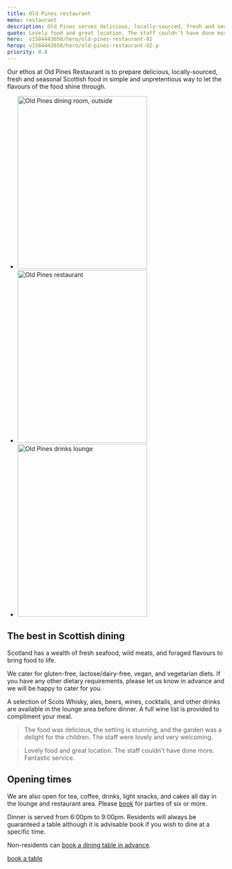 ```yaml
---
title: Old Pines restaurant
menu: restaurant
description: Old Pines serves delicious, locally-sourced, fresh and seasonal Scottish food and drink in our restaurant overlooking Highlands.
quote: Lovely food and great location. The staff couldn't have done more.
hero:  v1584443650/hero/old-pines-restaurant-02
herop: v1584443650/hero/old-pines-restaurant-02-p
priority: 0.8
---
```


Our ethos at Old Pines Restaurant is to prepare delicious, locally-sourced, fresh and seasonal Scottish food in simple and unpretentious way to let the flavours of the food shine through.

<section class="list">
  <ul>
    <li>
      <a href="[imagecdn]f_auto/v1584450415/content/old-pines-restaurant-outside" class="progressive replace">
        <img src="[imagecdn]f_auto,c_scale,w_30/v1584450415/content/old-pines-restaurant-outside" width="300" height="400" class="preview" alt="Old Pines dining room, outside">
      </a>
    </li>
    <li>
      <a href="[imagecdn]f_auto/v1584450415/content/old-pines-restaurant" class="progressive replace">
        <img src="[imagecdn]f_auto,c_scale,w_30/v1584450415/content/old-pines-restaurant" width="300" height="400" class="preview" alt="Old Pines restaurant">
      </a>
    </li>
    <li>
      <a href="[imagecdn]f_auto/v1584448921/content/old-pines-lounge" class="progressive replace">
        <img src="[imagecdn]f_auto,c_scale,w_30/v1584448921/content/old-pines-lounge" width="300" height="400" class="preview" alt="Old Pines drinks lounge">
      </a>
    </li>
  </ul>
</section>


## The best in Scottish dining

Scotland has a wealth of fresh seafood, wild meats, and foraged flavours to bring food to life.

We cater for gluten-free, lactose/dairy-free, vegan, and vegetarian diets. If you have any other dietary requirements, please let us know in advance and we will be happy to cater for you.

A selection of Scots Whisky, ales, beers, wines, cocktails, and other drinks are available in the lounge area before dinner. A full wine list is provided to compliment your meal.

> The food was delicious, the setting is stunning, and the garden was a delight for the children. The staff were lovely and very welcoming.

> Lovely food and great location. The staff couldn't have done more. Fantastic service.


## Opening times

We are also open for tea, coffee, drinks, light snacks, and cakes all day in the lounge and restaurant area. Please [book]([root]contact/) for parties of six or more.

Dinner is served from 6:00pm to 9:00pm. Residents will always be guaranteed a table although it is advisable book if you wish to dine at a specific time.

Non-residents can [book a dining table in advance]([root]contact/).

<a href="[root]contact/" class="button">book a table</a>
